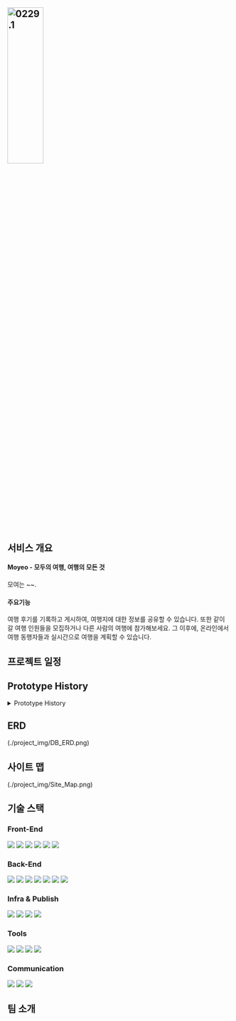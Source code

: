 <img src="https://github.com/woo-be/moyeo/blob/main/app/src/main/resources/static/img/logo.png" width="40%" height="30%" title="px(픽셀) 크기 설정" alt="0229.1"></img>
---

## 서비스 개요
#### Moyeo - 모두의 여행, 여행의 모든 것
모여는 ~~.
#### 주요기능
여행 후기를 기록하고 게시하여, 여행지에 대한 정보를 공유할 수 있습니다.  또한 같이 갈 여행 인원들을 모집하거나 다른 사람의 여행에 참가해보세요. 그 이후에, 온라인에서 여행 동행자들과 실시간으로 여행을 계획할 수 있습니다.
## 프로젝트 일정

## Prototype History

<details>
<summary>Prototype History</summary>
<h3>0차</h3>

- 프로토타입 제작 시작 (3월 4일)
- 각 기능별 페이지 제작 완료 (3월 6일)
- 섹션 별 기능 추가 (3월 7일)
  - 메인페이지
    - 추천페이지 추가
    - 헤더에 알림창 추가
  - 로그인/회원가입
    - 소셜 로그인 페이지 추가
    - 회원 가입시 성별을 입력받도록 추가
    - 회원 가입시 자기소개 추가
  - 멤버 모집 페이지
    - 즐겨찾기, 좋아요 버튼 추가
  - 계획 페이지
    - 시간별 리스트 추가

### 1차 (3월 9일)
- 메인페이지
  - 맞춤 추천 기능은 로그인시에만 제공되도록 수정
  - 맞춤 추천을 제외한 나머지 링크 삭제
-  멤버 모집 페이지
   -  마감하기 버튼 삭제
   -  이미 신청한 글에는 신청 버튼을 비활성화 하도록 수정
### 2차 (3월 12일)
- 전체적인 프레임 비율을 조정(16:9)
- 프레임 비율 조정에 따라 오브젝트 세부 조정 및 일부 페이지 재작성
- CRUD 버튼에 따라 alert창 오버레이로 뜨게끔 추가
</details>

## ERD
(./project_img/DB_ERD.png)

## 사이트 맵
(./project_img/Site_Map.png)

## 기술 스택
### Front-End
<img src="https://img.shields.io/badge/HTML5-E34F26?style=for-the-badge&logo=html5&logoColor=white"/> <img src="https://img.shields.io/badge/CSS3-1572B6?style=for-the-badge&logo=css3&logoColor=white"/> <img src="https://img.shields.io/badge/JavaScript-F7DF1E?style=for-the-badge&logo=javascript&logoColor=white"/> <img src="https://img.shields.io/badge/BootStrap-7952B3?style=for-the-badge&logo=bootstrap&logoColor=white"/> <img src="https://img.shields.io/badge/JQuery-0769AD?style=for-the-badge&logo=jquery&logoColor=white"/> <img src="https://img.shields.io/badge/thymeleaf-005F0F?style=for-the-badge&logo=thymeleaf&logoColor=white"/>

### Back-End
<img src="https://img.shields.io/badge/java-f89820?style=for-the-badge"/> <img src="https://img.shields.io/badge/spring-6DB33F?style=for-the-badge&logo=spring&logoColor=white"/> <img src="https://img.shields.io/badge/springboot-6DB33F?style=for-the-badge&logo=springboot&logoColor=white"/> <img src="https://img.shields.io/badge/springsecurity-6DB33F?style=for-the-badge&logo=springsecurity&logoColor=white"/> <img src="https://img.shields.io/badge/mybatis-black?style=for-the-badge"/> <img src="https://img.shields.io/badge/gradle-02303A?style=for-the-badge&logo=gradle&logoColor=white"/> <img src="https://img.shields.io/badge/ajax-298CCB?style=for-the-badge"/>

### Infra & Publish
<img src="https://img.shields.io/badge/naver cloud-03C75A?style=for-the-badge&logo=naver&logoColor=white"/> <img src="https://img.shields.io/badge/mysql-4479A1?style=for-the-badge&logo=mysql&logoColor=white"/> <img src="https://img.shields.io/badge/docker-2496ED?style=for-the-badge&logo=docker&logoColor=white"/> <img src="https://img.shields.io/badge/jenkins-D24939?style=for-the-badge&logo=jenkins&logoColor=white"/>

### Tools
<img src="https://img.shields.io/badge/visual studio code-007ACC?style=for-the-badge&logo=visualstudiocode&logoColor=white"/> <img src="https://img.shields.io/badge/intellijidea-000000?style=for-the-badge&logo=intellijidea&logoColor=white"/> <img src="https://img.shields.io/badge/git-F05032?style=for-the-badge&logo=git&logoColor=white"/> <img src="https://img.shields.io/badge/postman-FF6C37?style=for-the-badge&logo=postman&logoColor=white"/>

### Communication
<img src="https://img.shields.io/badge/notion-000000?style=for-the-badge&logo=notion&logoColor=white"/> <img src="https://img.shields.io/badge/github-181717?style=for-the-badge&logo=github&logoColor=white"/> <img src="https://img.shields.io/badge/figma-F24E1E?style=for-the-badge&logo=figma&logoColor=white"/>

## 팀 소개
